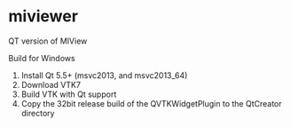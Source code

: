 # miviewer
QT version of MIView

Build for Windows
<ol>
<li>Install Qt 5.5+ (msvc2013, and msvc2013_64)
<li>Download VTK7
<li>Build VTK with Qt support
<li>Copy the 32bit release build of the QVTKWidgetPlugin to the QtCreator directory
</ol>
